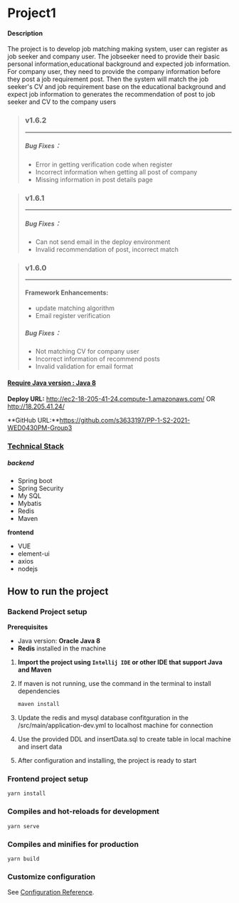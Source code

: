# Project1

#### **Description**

The project is to develop job matching making system, user can register as job seeker and company user. The jobseeker need to provide their basic personal information,educational background  and expected job information. For company user, they need to provide the company information before they post a job requirement post.  Then the system will match the job seeker's CV and job requirement base on the educational background and expect job information to generates the recommendation of post to job seeker and CV to the company users



> ### v1.6.2 
>
> ------
>
> ##### Bug Fixes：
>
> - Error in getting verification code when register
> - Incorrect information when getting all post of company
> - Missing information in post details page
>




> ### v1.6.1 
>
> ------
>
> ##### Bug Fixes：
>
> - Can not send email in the deploy environment 
> - Invalid recommendation of post, incorrect match
>




> ### **v1.6.0** 
>
> ------
>
> #### Framework Enhancements:
>
> - update matching algorithm
> - Email  register verification 
>
> ##### Bug Fixes：
>
> - Not matching CV for company user 
> - Incorrect information of recommend posts
> - Invalid validation for email format
>




#### <u>**Require Java version : Java 8**</u>

**Deploy URL:** http://ec2-18-205-41-24.compute-1.amazonaws.com/   OR http://18.205.41.24/

**GitHub URL:**https://github.com/s3633197/PP-1-S2-2021-WED0430PM-Group3

### <u>Technical Stack</u>

##### backend

- Spring boot 
- Spring Security 
- My SQL
- Mybatis
- Redis 
- Maven

**frontend**

- VUE
- element-ui
- axios
- nodejs

## How to run the project

### Backend Project setup

**Prerequisites**

- Java version:  **Oracle Java 8**
- **Redis** installed  in the machine 

1. **Import the project using `Intellij IDE` or other IDE that support Java and Maven**

2. If maven is not running, use the command  in the terminal  to install dependencies 

   ```java
   maven install
   ```

3. Update the redis and mysql database confitguration in the /src/main/application-dev.yml to localhost machine for connection
4. Use the provided DDL and insertData.sql  to create table in local machine and insert data
5. After configuration and installing, the project is ready to start 

   

### Frontend project setup

```
yarn install
```

### Compiles and hot-reloads for development

```
yarn serve
```

### Compiles and minifies for production

```
yarn build
```

### Customize configuration

See [Configuration Reference](https://cli.vuejs.org/config/).

